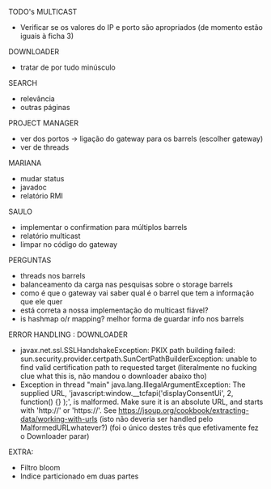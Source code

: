 TODO's
MULTICAST
- Verificar se os valores do IP e porto são apropriados (de momento estão iguais à ficha 3)

DOWNLOADER
- tratar de por tudo minúsculo

SEARCH
- relevância
- outras páginas

PROJECT MANAGER
- ver dos portos -> ligação do gateway para os barrels (escolher gateway)
- ver de threads

MARIANA
- mudar status
- javadoc
- relatório RMI

SAULO
- implementar o confirmation para múltiplos barrels
- relatório multicast
- limpar no código do gateway

PERGUNTAS
- threads nos barrels
- balanceamento da carga nas pesquisas sobre o storage barrels
- como é que o gateway vai saber qual é o barrel que tem a informação que ele quer
- está correta a nossa implementação do multicast fiável?
- is hashmap o/r mapping? melhor forma de guardar info nos barrels


ERROR HANDLING : DOWNLOADER
- javax.net.ssl.SSLHandshakeException: PKIX path building failed: sun.security.provider.certpath.SunCertPathBuilderException: unable to find valid certification path to requested target
(literalmente no fucking clue what this is, não mandou o downloader abaixo tho)
- Exception in thread "main" java.lang.IllegalArgumentException: The supplied URL, 'javascript:window.__tcfapi('displayConsentUi', 2, function() {} );', is malformed. 
Make sure it is an absolute URL, and starts with 'http://' or 'https://'. See https://jsoup.org/cookbook/extracting-data/working-with-urls
  (isto não deveria ser handled pelo MalformedURLwhatever?) (foi o único destes três que efetivamente fez o Downloader parar)


EXTRA:
- Filtro bloom
- Indice particionado em duas partes



